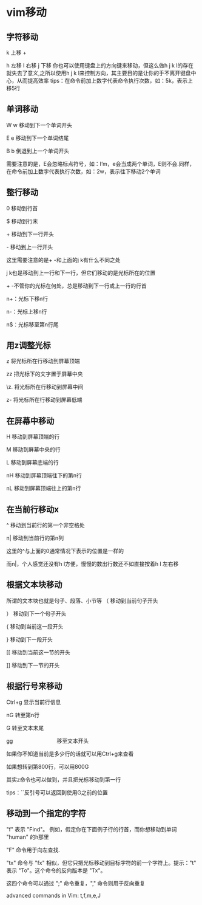 # vim移动
## 字符移动

k 上移 +

h 左移
l 右移
j 下移
你也可以使用键盘上的方向键来移动，但这么做h j k l的存在就失去了意义,之所以使用h j k l来控制方向，其主要目的是让你的手不离开键盘中心，从而提高效率 tips：在命令前加上数字代表命令执行次数，如：5k，表示上移5行

## 单词移动

W w 移动到下一个单词开头

E e 移动到下一个单词结尾

B b 倒退到上一个单词开头

需要注意的是，E会忽略标点符号，如：I‘m，e会当成两个单词，E则不会.同样，在命令前加上数字代表执行次数，如：2w，表示往下移动2个单词

## 整行移动

0 移动到行首

$ 移动到行末

\+ 移动到下一行开头

\- 移动到上一行开头

这里需要注意的是+ -和上面的j k有什么不同之处

j k也是移动到上一行和下一行，但它们移动的是光标所在的位置

\+ -不管你的光标在何处，总是移动到下一行或上一行的行首

n+：光标下移n行

n-：光标上移n行

n$：光标移至第n行尾

## 用z调整光标

z 将光标所在行移动到屏幕顶端

zz 把光标下的文字置于屏幕中央

\\z. 将光标所在行移动到屏幕中间

z- 将光标所在行移动到屏幕低端


## 在屏幕中移动

H 移动到屏幕顶端的行

M 移动到屏幕中央的行

L 移动到屏幕底端的行

nH 移动到屏幕顶端往下的第n行

nL 移动到屏幕顶端往上的第n行


## 在当前行移动x

^ 移动到当前行的第一个非空格处

n| 移动到当前行的第n列

这里的^与上面的0通常情况下表示的位置是一样的

而n|，个人感觉还没有h l方便，慢慢的数出行数还不如直接按着h l 左右移


## 根据文本块移动

所谓的文本块也就是句子、段落、小节等 （ 移动到当前句子开头

） 移动到下一个句子开头

{ 移动到当前这一段开头

} 移动到下一段开头

[[ 移动到当前这一节的开头

]] 移动到下一节的开头

## 根据行号来移动

Ctrl+g 显示当前行信息

nG 转至第n行

G 转至文本末尾

gg　　　　　　　　 移至文本开头

如果你不知道当前是多少行的话就可以用Ctrl+g来查看

如果想转到第800行，可以用800G

其实z命令也可以做到，并且把光标移动到第一行

tips：``反引号可以返回到使用G之前的位置


## 移动到一个指定的字符

"f" 表示 "Find"。 例如，假定你在下面例子行的行首，而你想移动到单词 "human" 的h那里

"F" 命令用于向左查找.

"tx" 命令与 "fx" 相似，但它只把光标移动到目标字符的前一个字符上。提示："t" 表示 "To"。这个命令的反向版本是 "Tx"。

这四个命令可以通过 ";" 命令重复，"," 命令则用于反向重复

advanced commands in Vim: t,f,m,e,J
